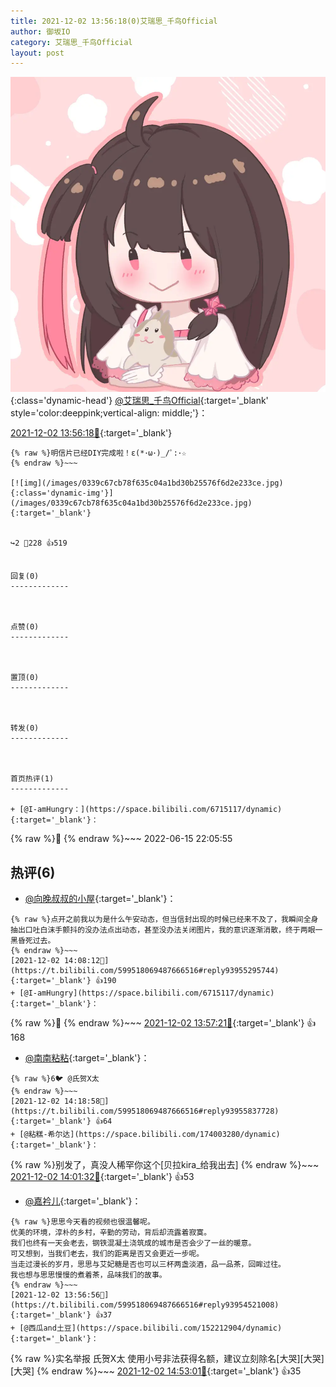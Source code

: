 ```yaml
---
title: 2021-12-02 13:56:18(0)艾瑞思_千鸟Official
author: 御坂IO
category: 艾瑞思_千鸟Official
layout: post
---
```


![img](/images/7e08840c56f251de28bdf766b647bd5fe9a5d50a.jpg){:class='dynamic-head'}
[@艾瑞思_千鸟Official](https://space.bilibili.com/1090010845/dynamic){:target='_blank' style='color:deeppink;vertical-align: middle;'}：

[2021-12-02 13:56:18🔗](https://t.bilibili.com/599518069487666516){:target='_blank'}

~~~
{% raw %}明信片已经DIY完成啦！ε(*･ω･)_/ﾟ:･☆
{% endraw %}~~~

[![img](/images/0339c67cb78f635c04a1bd30b25576f6d2e233ce.jpg){:class='dynamic-img'}](/images/0339c67cb78f635c04a1bd30b25576f6d2e233ce.jpg){:target='_blank'}


↪️2 💬228 👍519


回复(0)
-------------



点赞(0)
-------------



置顶(0)
-------------



转发(0)
-------------



首页热评(1)
-------------

+ [@I-amHungry：](https://space.bilibili.com/6715117/dynamic){:target='_blank'}：
~~~
{% raw %}🍋
{% endraw %}~~~
2022-06-15 22:05:55


热评(6)
-------------

+ [@向晚叔叔的小屋](https://space.bilibili.com/122566381/dynamic){:target='_blank'}：
~~~
{% raw %}点开之前我以为是什么午安动态，但当信封出现的时候已经来不及了，我瞬间全身抽出口吐白沫手颤抖的没办法点出动态，甚至没办法关闭图片，我的意识逐渐消散，终于两眼一黑昏死过去。
{% endraw %}~~~
[2021-12-02 14:08:12🔗](https://t.bilibili.com/599518069487666516#reply93955295744){:target='_blank'} 👍190
+ [@I-amHungry](https://space.bilibili.com/6715117/dynamic){:target='_blank'}：
~~~
{% raw %}🍋
{% endraw %}~~~
[2021-12-02 13:57:21🔗](https://t.bilibili.com/599518069487666516#reply93954529872){:target='_blank'} 👍168
+ [@南南粘粘](https://space.bilibili.com/13373786/dynamic){:target='_blank'}：
~~~
{% raw %}6🐦 @氏贺X太
{% endraw %}~~~
[2021-12-02 14:18:58🔗](https://t.bilibili.com/599518069487666516#reply93955837728){:target='_blank'} 👍64
+ [@粘糕-希尔达](https://space.bilibili.com/174003280/dynamic){:target='_blank'}：
~~~
{% raw %}别发了，真没人稀罕你这个[贝拉kira_给我出去]
{% endraw %}~~~
[2021-12-02 14:01:32🔗](https://t.bilibili.com/599518069487666516#reply93954895600){:target='_blank'} 👍53
+ [@嘉衿儿](https://space.bilibili.com/12042263/dynamic){:target='_blank'}：
~~~
{% raw %}思思今天看的视频也很温馨呢。
优美的环境，淳朴的乡村，辛勤的劳动，背后却流露着寂寞。
我们也终有一天会老去，钢铁混凝土浇筑成的城市是否会少了一丝的暖意。
可又想到，当我们老去，我们的距离是否又会更近一步呢。
当走过漫长的岁月，思思与艾妃糖是否也可以三杯两盏淡酒，品一品茶，回眸过往。
我也想与思思慢慢的煮着茶，品味我们的故事。
{% endraw %}~~~
[2021-12-02 13:56:56🔗](https://t.bilibili.com/599518069487666516#reply93954521008){:target='_blank'} 👍37
+ [@西瓜and土豆](https://space.bilibili.com/152212904/dynamic){:target='_blank'}：
~~~
{% raw %}实名举报 氏贺X太 使用小号非法获得名额，建议立刻除名[大哭][大哭][大哭]
{% endraw %}~~~
[2021-12-02 14:53:01🔗](https://t.bilibili.com/599518069487666516#reply93958026592){:target='_blank'} 👍35


